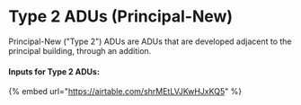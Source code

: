 # Type 2 ADUs (Principal-New)

Principal-New ("Type 2") ADUs are ADUs that are developed adjacent to the principal building, through an addition.

#### Inputs for Type 2 ADUs:

{% embed url="https://airtable.com/shrMEtLVJKwHJxKQ5" %}

